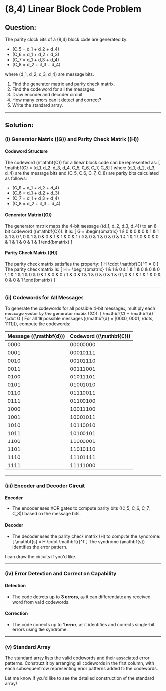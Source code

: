 # (8,4) Linear Block Code Problem

## Question:
The parity clock bits of a (8,4) block code are generated by:

- \(C_5 = d_1 + d_2 + d_4\)
- \(C_6 = d_1 + d_2 + d_3\)
- \(C_7 = d_1 + d_3 + d_4\)
- \(C_8 = d_2 + d_3 + d_4\)

where \(d_1, d_2, d_3, d_4\) are message bits.

1. Find the generator matrix and parity check matrix.
2. Find the code word for all the messages.
3. Draw encoder and decoder circuit.
4. How many errors can it detect and correct?
5. Write the standard array.

---

## Solution:

### **(i) Generator Matrix (\(G\)) and Parity Check Matrix (\(H\))**

#### Codeword Structure
The codeword \(\mathbf{C}\) for a linear block code can be represented as:
\[
\mathbf{C} = [d_1, d_2, d_3, d_4, C_5, C_6, C_7, C_8]
\]
where \(d_1, d_2, d_3, d_4\) are the message bits and \(C_5, C_6, C_7, C_8\) are parity bits calculated as follows:
- \(C_5 = d_1 + d_2 + d_4\)
- \(C_6 = d_1 + d_2 + d_3\)
- \(C_7 = d_1 + d_3 + d_4\)
- \(C_8 = d_2 + d_3 + d_4\)

#### Generator Matrix (\(G\))
The generator matrix maps the 4-bit message (\(d_1, d_2, d_3, d_4\)) to an 8-bit codeword (\(\mathbf{C}\)). It is:
\[
G = \begin{bmatrix}
1 & 0 & 0 & 0 & 1 & 1 & 1 & 0 \\
0 & 1 & 0 & 0 & 1 & 1 & 0 & 1 \\
0 & 0 & 1 & 0 & 0 & 1 & 1 & 1 \\
0 & 0 & 0 & 1 & 1 & 0 & 1 & 1
\end{bmatrix}
\]

#### Parity Check Matrix (\(H\))
The parity check matrix satisfies the property:
\[
H \cdot \mathbf{C}^T = 0
\]
The parity check matrix is:
\[
H = \begin{bmatrix}
1 & 1 & 0 & 1 & 1 & 0 & 0 & 0 \\
1 & 1 & 1 & 0 & 0 & 1 & 0 & 0 \\
1 & 0 & 1 & 1 & 0 & 0 & 1 & 0 \\
0 & 1 & 1 & 1 & 0 & 0 & 0 & 1
\end{bmatrix}
\]

---

### **(ii) Codewords for All Messages**

To generate the codewords for all possible 4-bit messages, multiply each message vector by the generator matrix (\(G\)):
\[
\mathbf{C} = \mathbf{d} \cdot G
\]
For all 16 possible messages (\(\mathbf{d} = [0000, 0001, \dots, 1111]\)), compute the codewords:

| Message (\(\mathbf{d}\)) | Codeword (\(\mathbf{C}\)) |
|--------------------------|---------------------------|
| 0000                     | 00000000                 |
| 0001                     | 00010111                 |
| 0010                     | 00101110                 |
| 0011                     | 00111001                 |
| 0100                     | 01011101                 |
| 0101                     | 01001010                 |
| 0110                     | 01110011                 |
| 0111                     | 01100100                 |
| 1000                     | 10011100                 |
| 1001                     | 10001011                 |
| 1010                     | 10110010                 |
| 1011                     | 10100101                 |
| 1100                     | 11000001                 |
| 1101                     | 11010110                 |
| 1110                     | 11101111                 |
| 1111                     | 11111000                 |

---

### **(iii) Encoder and Decoder Circuit**

#### Encoder
- The encoder uses XOR gates to compute parity bits (\(C_5, C_6, C_7, C_8\)) based on the message bits.

#### Decoder
- The decoder uses the parity check matrix \(H\) to compute the syndrome:
\[
\mathbf{s} = H \cdot \mathbf{r}^T
\]
The syndrome \(\mathbf{s}\) identifies the error pattern.

I can draw the circuits if you'd like.

---

### **(iv) Error Detection and Correction Capability**

#### Detection
- The code detects up to **3 errors**, as it can differentiate any received word from valid codewords.

#### Correction
- The code corrects up to **1 error**, as it identifies and corrects single-bit errors using the syndrome.

---

### **(v) Standard Array**

The standard array lists the valid codewords and their associated error patterns. Construct it by arranging all codewords in the first column, with each subsequent row representing error patterns added to the codewords.

Let me know if you'd like to see the detailed construction of the standard array!
